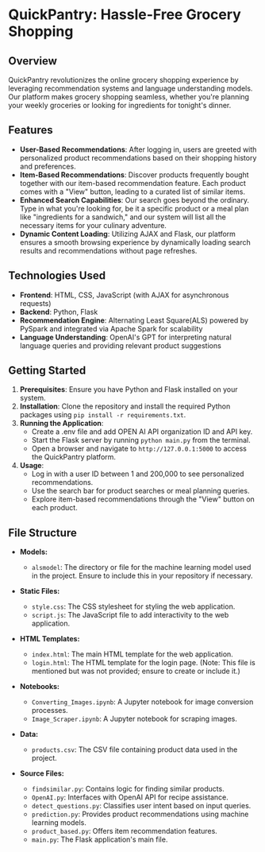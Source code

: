 # QuickPantry: Hassle-Free Grocery Shopping

## Overview

QuickPantry revolutionizes the online grocery shopping experience by leveraging recommendation systems and language understanding models. Our platform makes grocery shopping seamless, whether you're planning your weekly groceries or looking for ingredients for tonight's dinner.

## Features

- **User-Based Recommendations**: After logging in, users are greeted with personalized product recommendations based on their shopping history and preferences.
- **Item-Based Recommendations**: Discover products frequently bought together with our item-based recommendation feature. Each product comes with a "View" button, leading to a curated list of similar items.
- **Enhanced Search Capabilities**: Our search goes beyond the ordinary. Type in what you're looking for, be it a specific product or a meal plan like "ingredients for a sandwich," and our system will list all the necessary items for your culinary adventure.
- **Dynamic Content Loading**: Utilizing AJAX and Flask, our platform ensures a smooth browsing experience by dynamically loading search results and recommendations without page refreshes.

## Technologies Used

- **Frontend**: HTML, CSS, JavaScript (with AJAX for asynchronous requests)
- **Backend**: Python, Flask
- **Recommendation Engine**: Alternating Least Square(ALS) powered by PySpark and integrated via Apache Spark for scalability
- **Language Understanding**: OpenAI's GPT for interpreting natural language queries and providing relevant product suggestions

## Getting Started

1. **Prerequisites**: Ensure you have Python and Flask installed on your system.
2. **Installation**: Clone the repository and install the required Python packages using `pip install -r requirements.txt`.
3. **Running the Application**:
    - Create a .env file and add OPEN AI API organization ID and API key.
    - Start the Flask server by running `python main.py` from the terminal.
    - Open a browser and navigate to `http://127.0.0.1:5000` to access the QuickPantry platform.
5. **Usage**:
    - Log in with a user ID between 1 and 200,000 to see personalized recommendations.
    - Use the search bar for product searches or meal planning queries.
    - Explore item-based recommendations through the "View" button on each product.

## File Structure

- **Models:**
  - `alsmodel`: The directory or file for the machine learning model used in the project. Ensure to include this in your repository if necessary.

- **Static Files:**
  - `style.css`: The CSS stylesheet for styling the web application.
  - `script.js`: The JavaScript file to add interactivity to the web application.

- **HTML Templates:**
  - `index.html`: The main HTML template for the web application.
  - `login.html`: The HTML template for the login page. (Note: This file is mentioned but was not provided; ensure to create or include it.)

- **Notebooks:**
  - `Converting_Images.ipynb`: A Jupyter notebook for image conversion processes.
  - `Image_Scraper.ipynb`: A Jupyter notebook for scraping images.

- **Data:**
  - `products.csv`: The CSV file containing product data used in the project.

- **Source Files:**
  - `findsimilar.py`: Contains logic for finding similar products.
  - `OpenAI.py`: Interfaces with OpenAI API for recipe assistance.
  - `detect_questions.py`: Classifies user intent based on input queries.
  - `prediction.py`: Provides product recommendations using machine learning models.
  - `product_based.py`: Offers item recommendation features.
  - `main.py`: The Flask application's main file.


